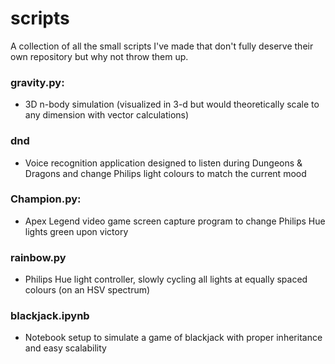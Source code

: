 # scripts
A collection of all the small scripts I've made that don't fully deserve their own repository but why not throw them up.

### gravity.py:
- 3D n-body simulation (visualized in 3-d but would theoretically scale to any dimension with vector calculations)

### dnd
- Voice recognition application designed to listen during Dungeons & Dragons and change Philips light colours to match the current mood

### Champion.py:
- Apex Legend video game screen capture program to change Philips Hue lights green upon victory

### rainbow.py 
- Philips Hue light controller, slowly cycling all lights at equally spaced colours (on an HSV spectrum)

### blackjack.ipynb
- Notebook setup to simulate a game of blackjack with proper inheritance and easy scalability 
